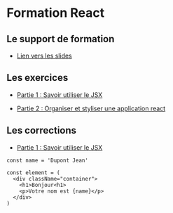# Formation React

## Le support de formation

- [Lien vers les slides](https://slides.com/davidjegat-1/react-support/fullscreen)

## Les exercices

- [Partie 1 : Savoir utiliser le JSX](./assets/exos/exo1.md)

- [Partie 2 : Organiser et styliser une application react](./assets/exos/exo2.md)

## Les corrections

- [Partie 1 : Savoir utiliser le JSX](./assets/correction/exo1.md)

```tsx
const name = 'Dupont Jean'

const element = (
  <div className="container">
    <h1>Bonjour<h1>
    <p>Votre nom est {name}</p>
  </div>
)
```

